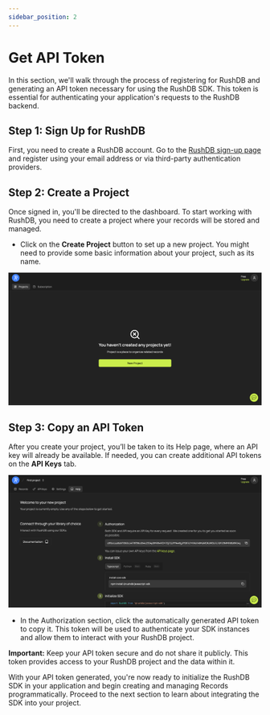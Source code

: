 ```yaml
---
sidebar_position: 2
---
```


# Get API Token
In this section, we'll walk through the process of registering for RushDB and generating an API token necessary for using the RushDB SDK. This token is essential for authenticating your application's requests to the RushDB backend.

## Step 1: Sign Up for RushDB

First, you need to create a RushDB account. Go to the [RushDB sign-up page](https://app.rushdb.com/signup) and register using your email address or via third-party authentication providers.

## Step 2: Create a Project

Once signed in, you'll be directed to the dashboard. To start working with RushDB, you need to create a project where your records will be stored and managed.

- Click on the **Create Project** button to set up a new project. You might need to provide some basic information about your project, such as its name.

![Create Project Button](../../static/img/quick-start/create-project-screen.png "Highlighting the 'Create Project' Button")

## Step 3: Copy an API Token

After you create your project, you’ll be taken to its Help page, where an API key will already be available. If needed, you can create additional API tokens on the **API Keys** tab.

![Copy API Token](../../static/img/quick-start/create-token-screen.png "Copy API Token")

- In the Authorization section, click the automatically generated API token to copy it. This token will be used to authenticate your SDK instances and allow them to interact with your RushDB project.

**Important:** Keep your API token secure and do not share it publicly. This token provides access to your RushDB project and the data within it.

With your API token generated, you're now ready to initialize the RushDB SDK in your application and begin creating and managing Records programmatically. Proceed to the next section to learn about integrating the SDK into your project.
